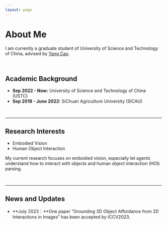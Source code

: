 ```yaml
---
layout: page
---
```


# About Me

I am currently a graduate student of University of Science and Technology of China, advised by [Yang Cao](https://staff.iaticetc.cn:1234/).

<br>

## Academic Background

<!-- **<font color='red'>[Highlight]</font> I am looking for PhD to start in 2025 Fall. Contact me if you have any leads!** [talk with me](https://calendly.com/lancecai/meet-with-lance) -->

- **Sep 2022 - Now:** University of Science and Technology of China (USTC)
- **Sep 2018 - June 2022:** SiChuan Agriculture University (SICAU)

<br>

---

## Research Interests

- Embodied Vision
- Human Object Interaction

My current research focuses on embodied vision, especially let agents understand how to interact with objects and human object interaction (HOI) parsing.

<br>

---

## News and Updates

- **July 2023：**One paper "Grounding 3D Object Affordance from 2D Interactions in Images" has been accepted by ICCV2023.

<br>
